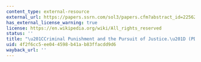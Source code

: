 ```yaml
---
content_type: external-resource
external_url: https://papers.ssrn.com/sol3/papers.cfm?abstract_id=2256245
has_external_license_warning: true
license: https://en.wikipedia.org/wiki/All_rights_reserved
status: ''
title: "\u201CCriminal Punishment and the Pursuit of Justice.\u201D (PDF)"
uid: 4f2f6cc5-ee04-4598-b41a-b83ffacdd9d6
wayback_url: ''
---
```

